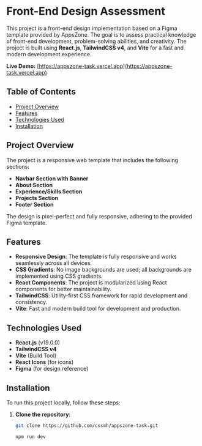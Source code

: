 # Front-End Design Assessment

This project is a front-end design implementation based on a Figma template provided by AppsZone. The goal is to assess practical knowledge of front-end development, problem-solving abilities, and creativity. The project is built using **React.js**, **TailwindCSS v4**, and **Vite** for a fast and modern development experience.

**Live Demo:** [https://appszone-task.vercel.app](https://appszone-task.vercel.app)

## Table of Contents

- [Project Overview](#project-overview)
- [Features](#features)
- [Technologies Used](#technologies-used)
- [Installation](#installation)

## Project Overview

The project is a responsive web template that includes the following sections:

- **Navbar Section with Banner**
- **About Section**
- **Experience/Skills Section**
- **Projects Section**
- **Footer Section**

The design is pixel-perfect and fully responsive, adhering to the provided Figma template.

## Features

- **Responsive Design**: The template is fully responsive and works seamlessly across all devices.
- **CSS Gradients**: No image backgrounds are used; all backgrounds are implemented using CSS gradients.
- **React Components**: The project is modularized using React components for better maintainability.
- **TailwindCSS**: Utility-first CSS framework for rapid development and consistency.
- **Vite**: Fast and modern build tool for development and production.

## Technologies Used

- **React.js** (v19.0.0)
- **TailwindCSS v4**
- **Vite** (Build Tool)
- **React Icons** (for icons)
- **Figma** (for design reference)

## Installation

To run this project locally, follow these steps:

1. **Clone the repository**:

   ```bash
   git clone https://github.com/cssmh/appszone-task.git   
   
   npm run dev
   ```
